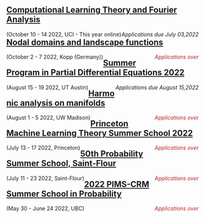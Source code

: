 <style>
  .application{
  font-style: italic;
  float:right;
  }
  .application.over{
  color:#bb2222;
  }
  .date_and_place{
  float:left;
  }
</style>
<div> <a href = "https://sites.googlae.com/view/paata/learning?authuser=0"><h2>Computational Learning Theory and Fourier Analysis</h2></a>
<span class = 'date_and_place'>(October 10  -  14 2022, UCI - This year online)</span><span class = 'application due'> Applications due July 03,2022</span></div>


<div> <a href = "https://www.math.uni-bonn.de/ag/ana/WiSe2223/summer_school/"><h2>Nodal domains and landscape functions</h2></a>
<span class = 'date_and_place'>(October 2  -  7 2022, Kopp (Germany))</span><span class = 'application over'>Applications over</span></div>


<div> <a href = "https://analysispde.ma.utexas.edu/summer-program-in-partial-differential-equations-2022/"><h2>Summer Program in Partial Differential Equations 2022</h2></a>
<span class = 'date_and_place'>(August 15  -  19 2022, UT Austin)</span><span class = 'application due'> Applications due August 15,2022</span></div>


<div> <a href = "https://sites.google.com/view/2022summerschool/main-page"><h2>Harmonic analysis on manifolds</h2></a>
<span class = 'date_and_place'>(August 1  -  5 2022, UW Madison)</span><span class = 'application over'>Applications over</span></div>


<div> <a href = "https://mlschool.princeton.edu/"><h2>Princeton Machine Learning Theory Summer School 2022</h2></a>
<span class = 'date_and_place'>(July 13  -  17 2022, Princeton)</span><span class = 'application over'>Applications over</span></div>


<div> <a href = "https://lmbp.uca.fr/stflour/"><h2>50th Probability Summer School, Saint-Flour</h2></a>
<span class = 'date_and_place'>(July 11  -  23 2022, Saint-Flour)</span><span class = 'application over'>Applications over</span></div>


<div> <a href = "https://secure.math.ubc.ca/Links/ssprob22/index.php"><h2>2022 PIMS-CRM Summer School in Probability</h2></a>
<span class = 'date_and_place'>(May 30  - June 24 2022, UBC)</span><span class = 'application over'>Applications over</span></div>
